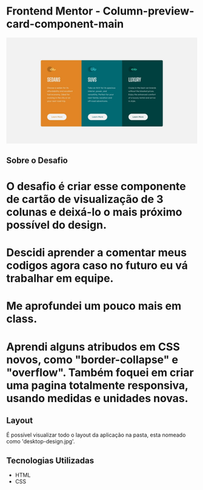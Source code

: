# Frontend Mentor - Column-preview-card-component-main

<img src="desktop-design.jpg">

## Sobre o Desafio

# O desafio é criar esse componente de cartão de visualização de 3 colunas e deixá-lo o mais próximo possível do design.
# Descidi aprender a comentar meus codigos agora caso no futuro eu vá trabalhar em equipe.
# Me aprofundei um pouco mais em class.
# Aprendi alguns atribudos em CSS novos, como "border-collapse" e "overflow". Também foquei em criar uma pagina totalmente responsiva, usando medidas e unidades novas.

## Layout

É possível visualizar todo o layout da aplicação na pasta, esta nomeado como 'desktop-design.jpg'.

## Tecnologias Utilizadas

- HTML
- CSS